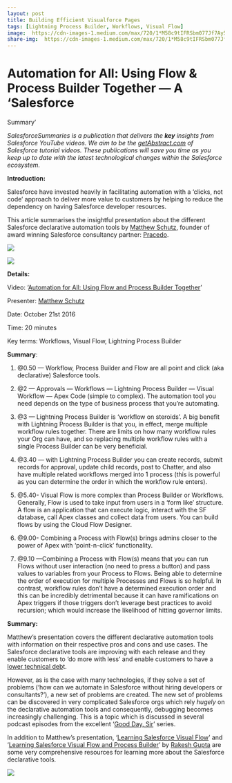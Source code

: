 ```yaml
---
layout: post
title: Building Efficient Visualforce Pages
tags: [Lightning Process Builder, Workflows, Visual Flow]
image:  https://cdn-images-1.medium.com/max/720/1*M58c9tIFRSbm077Jf7Ay5A.png
share-img:  https://cdn-images-1.medium.com/max/720/1*M58c9tIFRSbm077Jf7Ay5A.png
---
```


# Automation for All: Using Flow & Process Builder Together — A ‘Salesforce
Summary’

*SalesforceSummaries is a publication that delivers the **key** insights from
Salesforce YouTube videos. We aim to be the
[getAbstract.com](https://www.getabstract.com/en/) of Salesforce tutorial
videos. These publications will save you time as you keep up to date with the
latest technological changes within the Salesforce ecosystem.*

**Introduction:**

Salesforce have invested heavily in facilitating automation with a ‘clicks, not
code’ approach to deliver more value to customers by helping to reduce the
dependency on having Salesforce developer resources.

This article summarises the insightful presentation about the different
Salesforce declarative automation tools by [Matthew
Schutz](https://www.linkedin.com/in/matthewkschutz/?ppe=1), founder of award
winning Salesforce consultancy partner: [Pracedo](https://www.pracedo.com/).

![](https://cdn-images-1.medium.com/max/540/1*bcbqQ8vEhUvhOJd8WM_fuw.png)

![](https://cdn-images-1.medium.com/max/540/1*_gb6LklL1Mb1_9azOJz13A.png)

**Details:**

Video: ‘[Automation for All: Using Flow and Process Builder
Together](https://www.youtube.com/watch?v=mDuu4vNqzMU)’

Presenter: [Matthew Schutz](https://www.linkedin.com/in/matthewkschutz/?ppe=1)

Date: October 21st 2016

Time: 20 minutes

Key terms: Workflows, Visual Flow, Lightning Process Builder

**Summary**:

1) @0.50 — Workflow, Process Builder and Flow are all point and click (aka
declarative) Salesforce tools.

2) @2 — Approvals — Workflows — Lightning Process Builder — Visual Workflow —
Apex Code (simple to complex). The automation tool you need depends on the type
of business process that you’re automating.

3) @3 — Lightning Process Builder is ‘workflow on steroids’. A big benefit with
Lightning Process Builder is that you, in effect, merge multiple workflow rules
together. There are limits on how many workflow rules your Org can have, and so
replacing multiple workflow rules with a single Process Builder can be very
beneficial.

4) @3.40 — with Lightning Process Builder you can create records, submit records
for approval, update child records, post to Chatter, and also have multiple
related workflows merged into 1 process (this is powerful as you can determine
the order in which the workflow rule enters).

5) @5.40- Visual Flow is more complex than Process Builder or Workflows.
Generally, Flow is used to take input from users in a ‘form like’ structure. A
flow is an application that can execute logic, interact with the SF database,
call Apex classes and collect data from users. You can build flows by using the
Cloud Flow Designer.

6) @9.00- Combining a Process with Flow(s) brings admins closer to the power of
Apex with ‘point-n-click’ functionality.

7) @9.10 —Combining a Process with Flow(s) means that you can run Flows without
user interaction (no need to press a button) and pass values to variables from
your Process to Flows. Being able to determine the order of execution for
multiple Processes and Flows is so helpful. In contrast, workflow rules don’t
have a determined execution order and this can be incredibly detrimental because
it can have ramifications on Apex triggers if those triggers don’t leverage best
practices to avoid recursion; which would increase the likelihood of hitting
governor limits.

**Summary:**

Matthew’s presentation covers the different declarative automation tools with
information on their respective pros and cons and use cases. The Salesforce
declarative tools are improving with each release and they enable customers to
‘do more with less’ and enable customers to have a [lower technical
deb](https://en.wikipedia.org/wiki/Technical_debt)t.

However, as is the case with many technologies, if they solve a set of problems
(‘how can we automate in Salesforce without hiring developers or consultants?’),
a new set of problems are created. The new set of problems can be discovered in
very complicated Salesforce orgs which rely *hugely* on the declarative
automation tools and consequently, debugging becomes increasingly challenging.
This is a topic which is discussed in several podcast episodes from the
excellent ‘[Good Day, Sir](http://www.gooddaysirpodcast.com/)’ series.

In addition to Matthew’s presentation, ‘[Learning Salesforce Visual
Flow](https://www.packtpub.com/application-development/learning-salesforce-visual-workflow)’
and ‘[Learning Salesforce Visual Flow and Process
Builder](https://www.packtpub.com/application-development/learning-salesforce-visual-workflow-and-process-builder-second-edition)’
by [Rakesh Gupta](https://automationchampion.com/) are some very comprehensive
resources for learning more about the Salesforce declarative tools.

![](https://cdn-images-1.medium.com/max/720/1*M58c9tIFRSbm077Jf7Ay5A.png)
